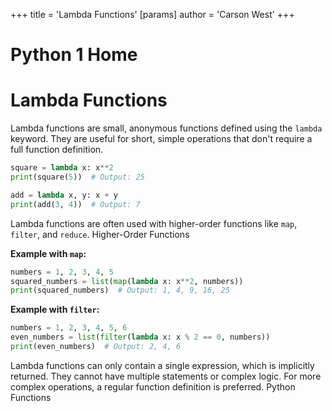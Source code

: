 +++
 title = 'Lambda Functions'
[params]
	author = 'Carson West'
+++
# Python 1 Home
# Lambda Functions 
Lambda functions are small, anonymous functions defined using the `lambda` keyword.  They are useful for short, simple operations that don't require a full function definition.

```python
square = lambda x: x**2
print(square(5))  # Output: 25

add = lambda x, y: x + y
print(add(3, 4))  # Output: 7
```

Lambda functions are often used with higher-order functions like `map`, `filter`, and `reduce`. Higher-Order Functions

**Example with `map`:**

```python
numbers = 1, 2, 3, 4, 5
squared_numbers = list(map(lambda x: x**2, numbers))
print(squared_numbers)  # Output: 1, 4, 9, 16, 25
```

**Example with `filter`:**

```python
numbers = 1, 2, 3, 4, 5, 6
even_numbers = list(filter(lambda x: x % 2 == 0, numbers))
print(even_numbers)  # Output: 2, 4, 6
```

Lambda functions can only contain a single expression, which is implicitly returned.  They cannot have multiple statements or complex logic.  For more complex operations, a regular function definition is preferred. Python Functions


